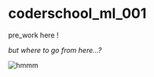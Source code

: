 # coderschool_ml_001
pre_work here !

_but where to go from here...?_

![hmmm]([http://thumbpress.com/wp-content/uploads/2016/03/cool-fat-cat-little-kitty-eating-1.jpg)


